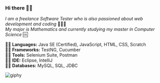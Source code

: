 ### Hi there 👋🏻

_I am a freelance Software Tester who is also passioned about web development and coding_ 👩🏻‍💻\
_My major is Mathematics and currently studying my master in Computer Science_ 🆒


:woman_cartwheeling: **Languages:** Java SE (Certified), JavaScript, HTML, CSS, Scratch\
:lotus_position_woman: **Frameworks:** TestNG, Cucumber\
:biking_woman: **Tools:** Selenium Suite, Postman\
:weight_lifting_woman: **IDE:** Eclipse, IntelliJ\
:golfing_woman: **Databases:** MySQL, SQL, JDBC


![giphy](https://user-images.githubusercontent.com/60116628/131928939-2bd76f2a-1270-4f65-b089-9ef13016b6c9.gif)




